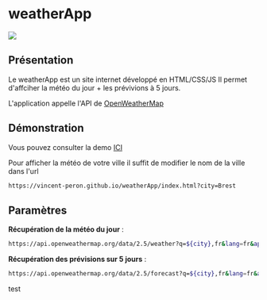 # weatherApp
![](https://zupimages.net/up/22/22/3w39.png)


## Présentation

Le weatherApp est un site internet développé en HTML/CSS/JS
Il permet d'affciher la météo du jour + les prévivions à 5 jours.

L'application appelle l'API de [OpenWeatherMap](https://openweathermap.org/)

## Démonstration
Vous pouvez consulter la demo [ICI](https://vincent-peron.github.io/weatherApp/index.html?city=Brest)


Pour afficher la météo de votre ville il suffit de modifier le nom de la ville dans l'url
```bash
https://vincent-peron.github.io/weatherApp/index.html?city=Brest 

```
## Paramètres

**Récupération de la météo du jour** :
```bash
https://api.openweathermap.org/data/2.5/weather?q=${city},fr&lang=fr&appid=c21a75b667d6f7abb81f118dcf8d4611&units=metric

```

**Récupération des prévisions sur 5 jours** :
```bash
https://api.openweathermap.org/data/2.5/forecast?q=${city},fr&lang=fr&appid=c21a75b667d6f7abb81f118dcf8d4611&units=metric 

```
test